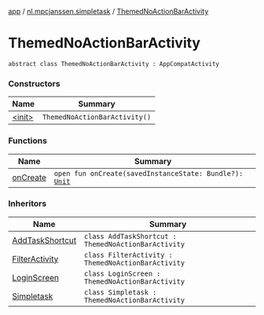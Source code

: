 [app](../../index.md) / [nl.mpcjanssen.simpletask](../index.md) / [ThemedNoActionBarActivity](.)

# ThemedNoActionBarActivity

`abstract class ThemedNoActionBarActivity : AppCompatActivity`

### Constructors

| Name | Summary |
|---|---|
| [&lt;init&gt;](-init-.md) | `ThemedNoActionBarActivity()` |

### Functions

| Name | Summary |
|---|---|
| [onCreate](on-create.md) | `open fun onCreate(savedInstanceState: Bundle?): `[`Unit`](https://kotlinlang.org/api/latest/jvm/stdlib/kotlin/-unit/index.html) |

### Inheritors

| Name | Summary |
|---|---|
| [AddTaskShortcut](../-add-task-shortcut/index.md) | `class AddTaskShortcut : ThemedNoActionBarActivity` |
| [FilterActivity](../-filter-activity/index.md) | `class FilterActivity : ThemedNoActionBarActivity` |
| [LoginScreen](../../nl.mpcjanssen.simpletask.remote/-login-screen/index.md) | `class LoginScreen : ThemedNoActionBarActivity` |
| [Simpletask](../-simpletask/index.md) | `class Simpletask : ThemedNoActionBarActivity` |
